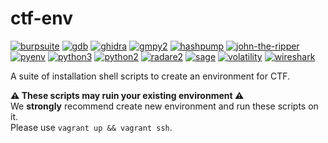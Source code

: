# ctf-env

[![burpsuite](https://img.shields.io/badge/Burp%20Suite-2021.2.1-52307c.svg)](https://github.com/Laik4/ctf-env/blob/main/scripts/burpsuite.sh)
[![gdb](https://img.shields.io/badge/GDB-latest-52307c.svg)](https://github.com/Laik4/ctf-env/blob/main/scripts/gdb.sh)
[![ghidra](https://img.shields.io/badge/Ghidra-9.2.2-52307c.svg)](https://github.com/Laik4/ctf-env/blob/main/scripts/burpsuite.sh)
[![gmpy2](https://img.shields.io/badge/gmpy2-2020.11.3-52307c.svg)](https://github.com/Laik4/ctf-env/blob/main/scripts/gmpy2.sh)
[![hashpump](https://img.shields.io/badge/HashPump-latest-52307c.svg)](https://github.com/Laik4/ctf-env/blob/main/scripts/hashpump.sh)
[![john-the-ripper](https://img.shields.io/badge/John%20the%20Ripper-latest-52307c.svg)](https://github.com/Laik4/ctf-env/blob/main/scripts/john-the-ripper.sh)
[![pyenv](https://img.shields.io/badge/pyenv-latest-52307c.svg)](https://github.com/Laik4/ctf-env/blob/main/scripts/pyenv.sh)
[![python3](https://img.shields.io/badge/Python3-3.9.2-52307c.svg)](https://github.com/Laik4/ctf-env/blob/main/scripts/pyenv.sh)
[![python2](https://img.shields.io/badge/Python2-2.7.18-52307c.svg)](https://github.com/Laik4/ctf-env/blob/main/scripts/pyenv.sh)
[![radare2](https://img.shields.io/badge/Radare2-latest-52307c.svg)](https://github.com/Laik4/ctf-env/blob/main/scripts/radare2.sh)
[![sage](https://img.shields.io/badge/SageMath-9.2-52307c.svg)](https://github.com/Laik4/ctf-env/blob/main/scripts/sage.sh)
[![volatility](https://img.shields.io/badge/Volatility-2.6-52307c.svg)](https://github.com/Laik4/ctf-env/blob/main/scripts/volatility.sh)
[![wireshark](https://img.shields.io/badge/Wireshark-3.4.3-52307c.svg)](https://github.com/Laik4/ctf-env/blob/main/scripts/wireshark.sh)


  
A suite of installation shell scripts to create an environment for CTF.


**⚠️ These scripts may ruin your existing environment ⚠️**  
We **strongly** recommend create new environment and run these scripts on it.  
Please use `vagrant up && vagrant ssh`.


